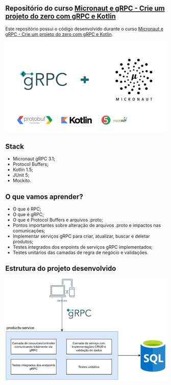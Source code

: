 ## Repositório do curso [Micronaut e gRPC - Crie um projeto do zero com gRPC e Kotlin](https://www.udemy.com/course/micronaut-e-grpc-crie-um-projeto-do-zero-com-grpc-e-kotlin/?referralCode=B0511367F040D62EBBEB)

Este repositório possui o código desenvolvido durante o curso [Micronaut e gRPC - Crie um projeto do zero com gRPC e Kotlin](https://www.udemy.com/course/micronaut-e-grpc-crie-um-projeto-do-zero-com-grpc-e-kotlin/?referralCode=B0511367F040D62EBBEB).

<img src="./img/course-apresentation.png" alt="Apresentação do curso"/>


## Stack
- Micronaut gRPC 3.1;
- Protocol Buffers;
- Kotlin 1.5;
- JUnit 5;
- Mockito.

## O que vamos aprender?
- O que é RPC;
- O que é gRPC;
- O que é Protocol Buffers e arquivos .proto;
- Pontos importantes sobre alteração de arquivos .proto e impactos nas comunicações;
- Implementar serviços gRPC para criar, atualizar, buscar e deletar produtos;
- Testes integrados dos enpoints de serviços gRPC implementados;
- Testes unitários das camadas de regra de negócio e validações.


## Estrutura do projeto desenvolvido

<img src="./img/project.png" alt="Estrutura do projeto"/>

